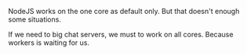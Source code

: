 NodeJS works on the one core as default only. But that doesn't enough some situations.

If we need to big chat servers, we must to work on all cores. Because workers is waiting for us.


